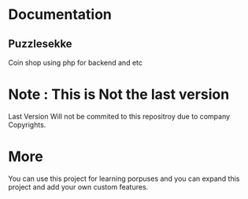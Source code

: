 # Documentation

## Puzzlesekke

Coin shop using php for backend and etc

# Note : This is Not the last version 
Last Version Will not be commited to this repositroy due to company Copyrights.


# More

You can use this project for learning porpuses and you can expand this project and add your own custom features.

